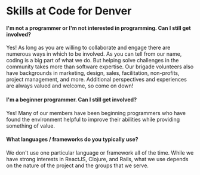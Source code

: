 # Skills at Code for Denver

#### I'm not a programmer or I'm not interested in programming. Can I still get involved?

Yes! As long as you are willing to collaborate and engage there are numerous ways in which to be involved. As you can tell from our name, coding is a big part of what we do. But helping solve challenges in the community takes more than software expertise. Our brigade volunteers also have backgrounds in marketing, design, sales, facilitation, non-profits, project management, and more. Additional perspectives and experiences are always valued and welcome, so come on down!


#### I'm a beginner programmer. Can I still get involved?

Yes! Many of our members have been beginning programmers who have found the environment helpful to improve their abilities while providing something of value.


#### What languages / frameworks do you typically use?

We don't use one particular language or framework all of the time. While we have strong interests in ReactJS, Clojure, and Rails, what we use depends on the nature of the project and the groups that we serve.
